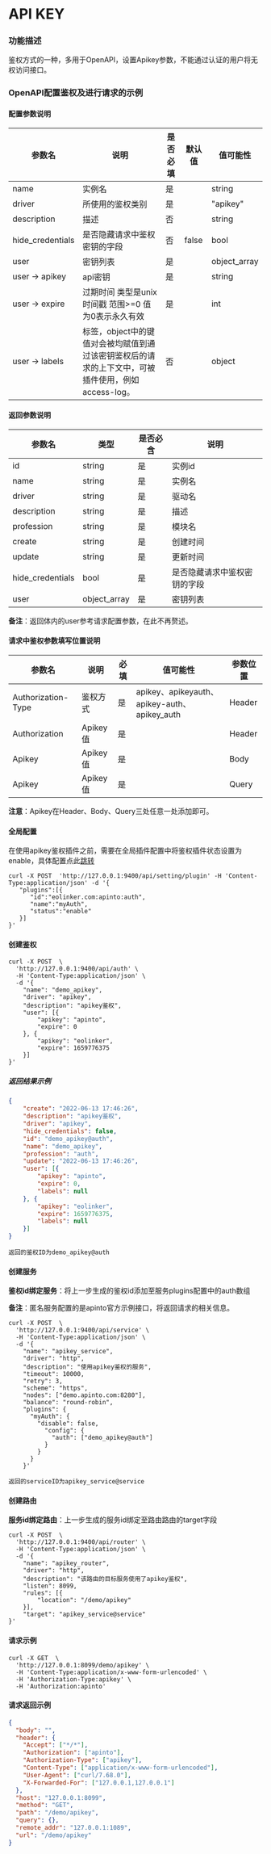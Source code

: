 # API KEY

### 功能描述

鉴权方式的一种，多用于OpenAPI，设置Apikey参数，不能通过认证的用户将无权访问接口。




### OpenAPI配置鉴权及进行请求的示例

#### 配置参数说明

| 参数名           | 说明                                                        | 是否必填 | 默认值 | 值可能性     |
| ---------------- |-----------------------------------------------------------| -------- | ------ | ------------ |
| name             | 实例名                                                       | 是       |        | string       |
| driver           | 所使用的鉴权类别                                                  | 是       |        | "apikey"     |
| description      | 描述                                                        | 否       |        | string       |
| hide_credentials | 是否隐藏请求中鉴权密钥的字段                                            | 否       | false  | bool         |
| user             | 密钥列表                                                      | 是       |        | object_array |
| user -> apikey   | api密钥                                                     | 是       |        | string       |
| user -> expire   | 过期时间 类型是unix时间戳 范围>=0 值为0表示永久有效                           | 是       |        | int          |
| user -> labels   | 标签，object中的键值对会被均赋值到通过该密钥鉴权后的请求的上下文中，可被插件使用，例如access-log。 | 否       |        | object       |



#### 返回参数说明

| 参数名           | 类型         | 是否必含 | 说明             |
| ---------------- | ------------ | -------- | ---------------- |
| id               | string       | 是       | 实例id           |
| name             | string       | 是       | 实例名           |
| driver           | string       | 是       | 驱动名           |
| description      | string       | 是       | 描述             |
| profession       | string       | 是       | 模块名           |
| create           | string       | 是       | 创建时间         |
| update           | string       | 是       | 更新时间         |
| hide_credentials | bool         | 是       | 是否隐藏请求中鉴权密钥的字段  |
| user             | object_array | 是       | 密钥列表         |

**备注**：返回体内的user参考请求配置参数，在此不再赘述。



#### 请求中鉴权参数填写位置说明

| 参数名             | 说明     | 必填 | 值可能性                                     | 参数位置 |
| ------------------ | -------- | ---- | -------------------------------------------- | -------- |
| Authorization-Type | 鉴权方式 | 是   | apikey、apikeyauth、apikey-auth、apikey_auth | Header   |
| Authorization      | Apikey值 | 是   |                                              | Header   |
| Apikey             | Apikey值 | 是   |                                              | Body     |
| Apikey             | Apikey值 | 是   |                                              | Query    |

**注意**：Apikey在Header、Body、Query三处任意一处添加即可。



#### 全局配置

在使用apikey鉴权插件之前，需要在全局插件配置中将鉴权插件状态设置为enable，具体配置点此[跳转](/docs/apinto/plugins)

```shell
curl -X POST  'http://127.0.0.1:9400/api/setting/plugin' -H 'Content-Type:application/json' -d '{
   "plugins":[{
      "id":"eolinker.com:apinto:auth",
      "name":"myAuth",
      "status":"enable"
   }]
}'
```



#### 创建鉴权

```shell
curl -X POST  \
  'http://127.0.0.1:9400/api/auth' \
  -H 'Content-Type:application/json' \
  -d '{
	"name": "demo_apikey",
	"driver": "apikey",
	"description": "apikey鉴权",
	"user": [{
		"apikey": "apinto",
		"expire": 0
	}, {
		"apikey": "eolinker",
		"expire": 1659776375
	}]
}'
```



##### 返回结果示例

```json
{
	"create": "2022-06-13 17:46:26",
	"description": "apikey鉴权",
	"driver": "apikey",
	"hide_credentials": false,
	"id": "demo_apikey@auth",
	"name": "demo_apikey",
	"profession": "auth",
	"update": "2022-06-13 17:46:26",
	"user": [{
		"apikey": "apinto",
		"expire": 0,
		"labels": null
	}, {
		"apikey": "eolinker",
		"expire": 1659776375,
		"labels": null
	}]
}
```

```
返回的鉴权ID为demo_apikey@auth
```



#### 创建服务

**鉴权id绑定服务**：将上一步生成的鉴权id添加至服务plugins配置中的auth数组

**备注**：匿名服务配置的是apinto官方示例接口，将返回请求的相关信息。

```shell
curl -X POST  \
  'http://127.0.0.1:9400/api/service' \
  -H 'Content-Type:application/json' \
  -d '{
	"name": "apikey_service",
	"driver": "http",
	"description": "使用apikey鉴权的服务",
	"timeout": 10000,
	"retry": 3,
	"scheme": "https",
	"nodes": ["demo.apinto.com:8280"],
	"balance": "round-robin",
	"plugins": {
	  "myAuth": {
		"disable": false,
		  "config": {
			"auth": ["demo_apikey@auth"]
		  }
		}
	  }
    }'
```

```
返回的serviceID为apikey_service@service
```



#### 创建路由

**服务id绑定路由**：上一步生成的服务id绑定至路由路由的target字段

```shell
curl -X POST  \
  'http://127.0.0.1:9400/api/router' \
  -H 'Content-Type:application/json' \
  -d '{
	"name": "apikey_router",
	"driver": "http",
	"description": "该路由的目标服务使用了apikey鉴权",
	"listen": 8099,
	"rules": [{
		"location": "/demo/apikey"
	}],
	"target": "apikey_service@service"
}'
```



#### 请求示例

```shell
curl -X GET  \
  'http://127.0.0.1:8099/demo/apikey' \
  -H 'Content-Type:application/x-www-form-urlencoded' \
  -H 'Authorization-Type:apikey' \
  -H 'Authorization:apinto'
```



#### 请求返回示例

```json
{
  "body": "",
  "header": {
    "Accept": ["*/*"],
    "Authorization": ["apinto"],
    "Authorization-Type": ["apikey"],
    "Content-Type": ["application/x-www-form-urlencoded"],
    "User-Agent": ["curl/7.68.0"],
    "X-Forwarded-For": ["127.0.0.1,127.0.0.1"]
  },
  "host": "127.0.0.1:8099",
  "method": "GET",
  "path": "/demo/apikey",
  "query": {},
  "remote_addr": "127.0.0.1:1089",
  "url": "/demo/apikey"
}
```



